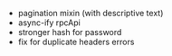 - pagination mixin (with descriptive text)
- async-ify rpcApi
- stronger hash for password
- fix for duplicate headers errors